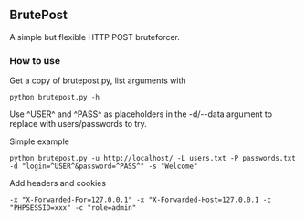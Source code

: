 ## BrutePost
A simple but flexible HTTP POST bruteforcer.

### How to use

Get a copy of brutepost.py, list arguments with
```
python brutepost.py -h
```

Use ^USER^ and ^PASS^ as placeholders in the -d/--data argument to replace with users/passwords to try.

Simple example
```
python brutepost.py -u http://localhost/ -L users.txt -P passwords.txt -d "login=^USER^&password=^PASS^" -s "Welcome"
```

Add headers and cookies

```
-x "X-Forwarded-For=127.0.0.1" -x "X-Forwarded-Host=127.0.0.1 -c "PHPSESSID=xxx" -c "role=admin"
```
